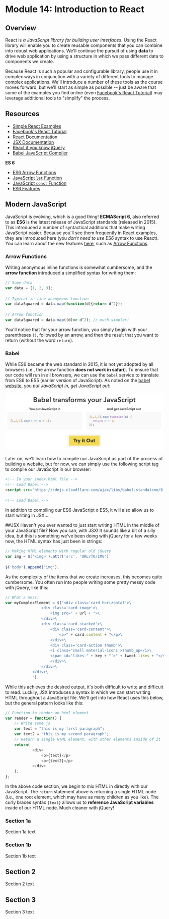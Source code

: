 # Module 14: Introduction to React

## Overview
React is _a JavaScript library for building user interfaces_. Using the React library will enable you to create reusable components that you can combine into robust web applications. We'll continue the pursuit of using **data** to drive web application by using a structure in which we pass different data to components we create.

Because React is such a popular and configurable library, people use it in complex ways in conjunction with a variety of different tools to manage complex applications. We'll introduce a number of these tools as the course moves forward, but we'll start as simple as possible -- just be aware that some of the examples you find online (even [Facebook's React Tutorial](https://facebook.github.io/react/tutorial/tutorial.html)) may leverage additional tools to "simplify" the process.

<!-- START doctoc -->
<!-- END doctoc -->

## Resources
- [Simple React Examples](http://tutorialzine.com/2014/07/5-practical-examples-for-learning-facebooks-react-framework/)
- [Facebook's React Tutorial](https://facebook.github.io/react/tutorial/tutorial.html)
- [React Documentation](https://facebook.github.io/react/docs/hello-world.html)
- [JSX Documentation](https://facebook.github.io/react/docs/introducing-jsx.html)
- [React if you know jQuery](http://reactfordesigners.com/labs/reactjs-introduction-for-people-who-know-just-enough-jquery-to-get-by/)
- [Babel JavaScript Compiler](https://babeljs.io/)

**ES 6**
- [ES6 Arrow Functions](https://developer.mozilla.org/en-US/docs/Web/JavaScript/Reference/Functions/Arrow_functions)
- [JavaScript `let` Function](https://developer.mozilla.org/en-US/docs/Web/JavaScript/Reference/Statements/let)
- [JavaScript `const` Function](https://developer.mozilla.org/en-US/docs/Web/JavaScript/Reference/Statements/const)
- [ES6 Features](http://es6-features.org/#Constants)

## Modern JavaScript
JavaScript is evolving, which is a good thing! **ECMAScript 6**, also referred to as **ES6** is the latest release of JavaScript standards (released in 2015). This introduced a number of syntactical additions that make writing JavaScript easier. Because you'll see them frequently in React examples, they are introduced here (you _don't need to use ES6_ syntax to use React). You can learn about the new features [here](http://es6-features.org/#Constants), such as [Arrow Functions](https://developer.mozilla.org/en-US/docs/Web/JavaScript/Reference/Functions/Arrow_functions).

### Arrow Functions
Writing anonymous inline functions is somewhat cumbersome, and the **arrow function** introduced a simplified syntax for writing them:

```javascript
// Some data
var data = [1, 2, 3];

// Typical in-line anonymous function
var dataSquared = data.map(function(d){return d^2});

// Arrow function
var dataSquared = data.map((d)=> d^2); // much simpler!
```
You'll notice that for your arrow function, you simply begin with your parentheses `()`, followed by an arrow, and then the result that you want to return (without the word `return`).

### Babel
While ES6 became the web standard in 2015, it is not yet adopted by all browsers (i.e., the arrow function **does not work in safari**). To ensure that our code will run in all browsers, we can use the `babel` service to translate from ES6 to ES5 (earlier version of JavaScript). As noted on the [babel website](https://babeljs.io/), you _put JavaScript in, get JavaScript out_:

![babel homepage](imgs/babel.png)

Later on, we'll learn how to compile our JavaScript as part of the process of building a website, but for now, we can simply use the following script tag to compile our JavaScript in our browser:


```html
<!-- In your index.html file -->
<!-- Load Babel -->
<script src="https://cdnjs.cloudflare.com/ajax/libs/babel-standalone/6.14.0/babel.min.js"></script>

<!-- Load Babel -->

```
In addition to compiling our ES6 JavaScript o ES5, it will also allow us to start writing in JSX....

##JSX
Haven't you ever wanted to just start writing HTML in the middle of your JavaScript file? Now you can, with JSX! It sounds like a bit of a silly idea, but this is something we've been doing with jQuery for a few weeks now, the HTML syntax has just been in strings:

```javascript
// Making HTML elements with regular old jQuery
var img = $('<img>').attr('src', 'URL/TO/IMG')

$('body').append('img');
```

As the complexity of the items that we create increases, this becomes quite cumbersome. You often run into people writing some pretty messy code with jQuery, like this:

```javascript
// What a mess!
var myComplexElement = $("<div class='card horizontal'>\
                <div class='card-image'>\
                    <img src=" + url + ">\
                </div>\
                <div class='card-stacked'>\
                    <div class='card-content'>\
                        <p>" + card.content + "</p>\
                    </div>\
                    <div class='card-action thumb'>\
                    <i class='small material-icons'>thumb_up</i>\
                    <span id='likes-" + key + "'>" + tweet.likes + "</span>\
                    </div>\
                </div>\
            </div>\
            ");
```

While this achieves the desired output, it's both difficult to write and difficult to read. Luckily, JSX introduces a syntax in which we can start writing HTML throughout a JavaScript file. We'll get into how React uses this below, but the general pattern looks like this:

```javascript
// Function to render an html element
var render = function() {
    // Write some js
    var text = "this is my first paragraph";
    var text2 = "this is my second paragraph";
    // Return a single HTML element, with other elements inside of it
    return(
            <div>
                <p>{text}</p>
                <p>{text2}</p>
            </div>
    );
};
```

In the above code section, we begin to mix HTML in directly with our JavaScript. The `return` statement above is returning a single HTML node (i.e., one root element, which may have as many children as you like). The curly braces syntax `{text}` allows us to **reference JavaScript variables** inside of our HTML node. Much cleaner with jQuery!

### Section 1a
Section 1a text

### Section 1b
Section 1b text

## Section 2
Section 2 text

## Section 3
Section 3 text
